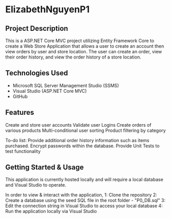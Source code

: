 # ElizabethNguyenP1

## Project Description
This is a ASP.NET Core MVC project utilizing Entity Framework Core to create a Web Store Application that allows a user to create an account then view orders by user and store location. The user can create an order, view their order history, and view the order history of a store location.

## Technologies Used

*  Microsoft SQL Server Management Studio (SSMS)
*  Visual Studio (ASP.NET Core MVC)
*  GitHub

## Features

Create and store user accounts
Validate user Logins
Create orders of various products
Multi-conditional user sorting
Product filtering by category

To-do list:
Provide additional order history information such as items purchased.
Encrypt passwords within the database.
Provide Unit Tests to test functionality

## Getting Started & Usage
This application is currently hosted locally and will require a local database and Visual Studio to operate. 

In order to view & interact with the application, 
1: Clone the repository 
2: Create a database using the seed SQL file in the root folder - "P0_DB.sql"
3: Edit the connection string in Visual Studio to access your local database
4: Run the application locally via Visual Studio
